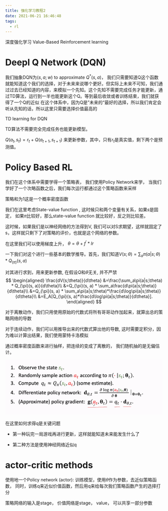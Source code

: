 ```yaml
---
title: 强化学习教程2
date: 2021-06-21 16:46:48
tags:
  - rl
---
```

深度强化学习 Value-Based Reinforcement learning
<!--More-->

# Deepl Q Network (DQN)

我们抽象DQN为$(s, a; w)$ to approximate $Q^*(s, a)$， 我们只需要知道Q这个函数就能知道这个我们的选择，对于未来来说哪个更好。但实际上未来不可知，我们通过过去已经知道的内容，来模拟一个先知。这个先知不需要完成任务才能更新，通过TD算法，运行到一半也能更新这个Q。等到最后收敛或者训练结束，我们就获得了一个Q的近似
在这个体系中，因为Q是”未来的“最好的选择，所以我们肯定会听从先知的话，所以这里只需要选择价值最高的

TD learning for DQN

TD算法不需要完全完成任务也能更新模型。

$Q(a_t, s_t) = r_t + Q(a_{t+1}, s_{t+1})$ 来更新参数，其中，只有$r_t$是真实值，剩下两个是预测值。

# Policy Based RL

我们在这个体系中需要学得一个策略表， 我们使用Policy Network来学， 当我们学好了一个次略函数之后，我们每次运行都通过这个策略函数来采样

策略和为$1$这是一个概率密度函数

我们在这里考虑State-value function , 这时候只和两个变量有关系，如果$s$是固定， 如果$\pi$比较好，那么state-value function 就比较好，反之则比较差。

这时候，如果我们是以神经网络的方法得到V, 我们可以对S求期望，这样就固定了s，这样就只剩下了对策略的评价，也就是这个网络的参数。

在这里我们可以使用梯度上升， $\theta = \theta + f^'*lr$

一下我们对这个进行一些基本的数学推导。首先，我们知道$V(s;\theta)=\sum_a\pi(a|s;\theta) * Q_(\pi)(s, a)$

对其进行求到，用来更新参数, 在假设$Q$和$\theta$无关, 并不严禁
$$
\begin{aligned}
\frac{dV(s;\theta)}{d\theta}
&=\frac{\sum_a\pi(a|s;\theta) * Q_(\pi)(s, a)}{d\theta}\\
&=Q_{\pi}(s, a) * \sum_a\frac{d\pi(a|s;\theta)}{d\theta}\\
&=Q_{\pi}(s, a) * \sum_a\pi(a|s;\theta)*\frac{d\log\pi(a|s;\theta)}{d\theta}\\
&=E_A[Q_{\pi}(s, a)*\frac{d\log\pi(a|s;\theta)}{d\theta}].
\end{aligned}
$$

对于离散动作，我们只用使用原始的代数式将所有哥哥动作加起来，就算出总的策略网络的导数

对于连续动作，我们可以用推导出来的代数式算出他的导数, 这时需要定积分，因为难以计算出结果，我们使用蒙特卡洛模拟

通过概率密度函数来进行抽样，把连续的变成了离散的， 我们随机抽的是无偏估计。

![rl2](rl2.png)

在这里如何求得q是关键问题

+ 第一种玩完一局游戏再进行更新，这样就能知道未来能发生什么了

+ 第二种方法是使用神经网络近似q


# actor-critic methods

使用地一个Policy network (actor): 训练模型，使用$\theta$作为参数，去近似策略函数， 同时，训练q来近似价值函数，然后用q来给每次我们策略函数产生的选择打分

策略网络的输入是stage， 价值网络是stage， value， 可以共享一部分参数

